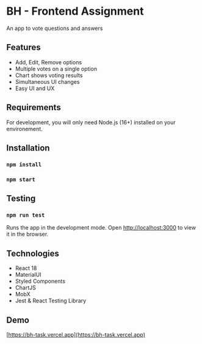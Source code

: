 # BH - Frontend Assignment

An app to vote questions and answers

## Features
- Add, Edit, Remove options
- Multiple votes on a single option
- Chart shows voting results
- Simultaneous UI changes
- Easy UI and UX

## Requirements
For development, you will only need Node.js (16+) installed on your environement.

## Installation

### `npm install`
### `npm start`

## Testing

### `npm run test`

Runs the app in the development mode.
Open [http://localhost:3000](http://localhost:3000) to view it in the browser.

## Technologies

- React 18
- MaterialUI
- Styled Components
- ChartJS
- MobX
- Jest & React Testing Library

## Demo

[https://bh-task.vercel.app](https://bh-task.vercel.app)
